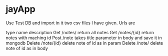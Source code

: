 jayApp
======
Use Test DB and import in it two csv files I have given.
Urls are

type    name                    description
Get     /notes/                 return all notes
Get     /notes/{id}             return notes with maching id
Post    /note                     takes title parameter in body and save it in mongodb
Delete  /note/{id}              delete note of id as in param
Delete  /note/                  delete note of id as in body
